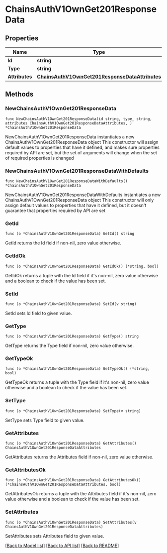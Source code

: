 # ChainsAuthV1OwnGet201ResponseData

## Properties

Name | Type | Description | Notes
------------ | ------------- | ------------- | -------------
**Id** | **string** | User ID | 
**Type** | **string** |  | 
**Attributes** | [**ChainsAuthV1OwnGet201ResponseDataAttributes**](ChainsAuthV1OwnGet201ResponseDataAttributes.md) |  | 

## Methods

### NewChainsAuthV1OwnGet201ResponseData

`func NewChainsAuthV1OwnGet201ResponseData(id string, type_ string, attributes ChainsAuthV1OwnGet201ResponseDataAttributes, ) *ChainsAuthV1OwnGet201ResponseData`

NewChainsAuthV1OwnGet201ResponseData instantiates a new ChainsAuthV1OwnGet201ResponseData object
This constructor will assign default values to properties that have it defined,
and makes sure properties required by API are set, but the set of arguments
will change when the set of required properties is changed

### NewChainsAuthV1OwnGet201ResponseDataWithDefaults

`func NewChainsAuthV1OwnGet201ResponseDataWithDefaults() *ChainsAuthV1OwnGet201ResponseData`

NewChainsAuthV1OwnGet201ResponseDataWithDefaults instantiates a new ChainsAuthV1OwnGet201ResponseData object
This constructor will only assign default values to properties that have it defined,
but it doesn't guarantee that properties required by API are set

### GetId

`func (o *ChainsAuthV1OwnGet201ResponseData) GetId() string`

GetId returns the Id field if non-nil, zero value otherwise.

### GetIdOk

`func (o *ChainsAuthV1OwnGet201ResponseData) GetIdOk() (*string, bool)`

GetIdOk returns a tuple with the Id field if it's non-nil, zero value otherwise
and a boolean to check if the value has been set.

### SetId

`func (o *ChainsAuthV1OwnGet201ResponseData) SetId(v string)`

SetId sets Id field to given value.


### GetType

`func (o *ChainsAuthV1OwnGet201ResponseData) GetType() string`

GetType returns the Type field if non-nil, zero value otherwise.

### GetTypeOk

`func (o *ChainsAuthV1OwnGet201ResponseData) GetTypeOk() (*string, bool)`

GetTypeOk returns a tuple with the Type field if it's non-nil, zero value otherwise
and a boolean to check if the value has been set.

### SetType

`func (o *ChainsAuthV1OwnGet201ResponseData) SetType(v string)`

SetType sets Type field to given value.


### GetAttributes

`func (o *ChainsAuthV1OwnGet201ResponseData) GetAttributes() ChainsAuthV1OwnGet201ResponseDataAttributes`

GetAttributes returns the Attributes field if non-nil, zero value otherwise.

### GetAttributesOk

`func (o *ChainsAuthV1OwnGet201ResponseData) GetAttributesOk() (*ChainsAuthV1OwnGet201ResponseDataAttributes, bool)`

GetAttributesOk returns a tuple with the Attributes field if it's non-nil, zero value otherwise
and a boolean to check if the value has been set.

### SetAttributes

`func (o *ChainsAuthV1OwnGet201ResponseData) SetAttributes(v ChainsAuthV1OwnGet201ResponseDataAttributes)`

SetAttributes sets Attributes field to given value.



[[Back to Model list]](../README.md#documentation-for-models) [[Back to API list]](../README.md#documentation-for-api-endpoints) [[Back to README]](../README.md)


